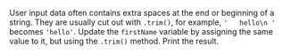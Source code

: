 
User input data often contains extra spaces at the end or beginning of a string. They are usually cut out with `.trim()`, for example, `'   hello\n '` becomes `'hello'`.
Update the `firstName` variable by assigning the same value to it, but using the `.trim()` method. Print the result.
